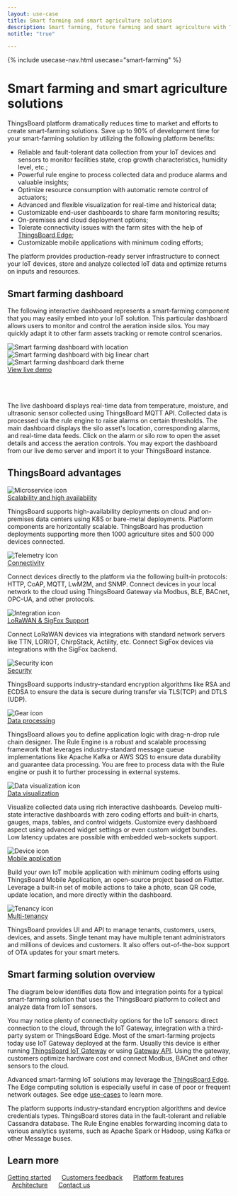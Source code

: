 ```yaml
---
layout: use-case
title: Smart farming and smart agriculture solutions
description: Smart farming, future farming and smart agriculture with ThingsBoard IoT Platform
notitle: "true"

---
```


{% include usecase-nav.html usecase="smart-farming" %}

<h1 class="usecase-title">Smart farming and smart agriculture solutions</h1>

ThingsBoard platform dramatically reduces time to market and efforts to create smart-farming solutions.
Save up to 90% of development time for your smart-farming solution by utilizing the following platform benefits:

  - Reliable and fault-tolerant data collection from your IoT devices and sensors to monitor facilities state, crop growth characteristics, humidity level, etc.;
  - Powerful rule engine to process collected data and produce alarms and valuable insights;
  - Optimize resource consumption with automatic remote control of actuators;
  - Advanced and flexible visualization for real-time and historical data;
  - Customizable end-user dashboards to share farm monitoring results;
  - On-premises and cloud deployment options;
  - Tolerate connectivity issues with the farm sites with the help of [ThingsBoard Edge](/products/thingsboard-edge/);
  - Customizable mobile applications with minimum coding efforts;

The platform provides production-ready server infrastructure to connect your IoT devices, store and analyze collected IoT data and optimize returns on inputs and resources.

## Smart farming dashboard

The following interactive dashboard represents a smart-farming component that you may easily embed into your IoT solution. 
This particular dashboard allows users to monitor and control the aeration inside silos. 
You may quickly adapt it to other farm assets tracking or remote control scenarios.

<div class="usecase-carousel owl-carousel owl-theme">
    <div>
        <img class="item-image" src="/images/usecases/smart-farming/sf1.png" alt="Smart farming dashboard with location">
    </div>
    <div>
        <img class="item-image" src="/images/usecases/smart-farming/sf2.png" alt="Smart farming dashboard with big linear chart">
    </div>
    <div>
        <img class="item-image" src="/images/usecases/smart-farming/sf3.png" alt="Smart farming dashboard dark theme">
    </div>
</div>

<div class="center" style="margin-bottom: 64px;">
    <a target="_blank" href="https://demo.thingsboard.io/dashboard/1f9828d0-058e-11e7-87f7-bb0136cc33d0?publicId=963ab470-34c9-11e7-a7ce-bb0136cc33d0" class="button">View live demo</a>
</div>

The live dashboard displays real-time data from temperature, moisture, and ultrasonic sensor collected using ThingsBoard MQTT API.
Collected data is processed via the rule engine to raise alarms on certain thresholds.
The main dashboard displays the silo asset's location, corresponding alarms, and real-time data feeds.
Click on the alarm or silo row to open the asset details and access the aeration controls.
You may export the dashboard from our live demo server and import it to your ThingsBoard instance.

## ThingsBoard advantages
<section class="usecase-advantages">
    <div class="usecase-background">
        <div class="bottom-features1"></div><div class="bottom-features2"></div><div class="small11"></div><div class="small12"></div>
    </div>
    <div class="cards row">
        <div class="col-lg-6">
            <div class="block">
                <img src="/images/microservices-icon.svg" alt="Microservice icon">
                <div>
                    <a class="title" href="/docs/reference/msa/">Scalability and high availability</a>
                    <p>ThingsBoard supports high-availability deployments on cloud and on-premises data centers using K8S or bare-metal deployments. 
                        Platform components are horizontally scalable. ThingsBoard has production deployments supporting more then 1000 agriculture sites and 500 000 devices connected.</p>
                </div>
            </div>
        </div>
        <div class="col-lg-6">
            <div class="block">
                <img src="/images/telemetry-icon.svg" alt="Telemetry icon">
                <div>
                    <a class="title" href="/docs/getting-started-guides/connectivity/">Connectivity</a>
                    <p>Connect devices directly to the platform via the following built-in protocols: HTTP, CoAP, MQTT, LwM2M, and SNMP. 
                        Connect devices in your local network to the cloud using ThingsBoard Gateway via Modbus, BLE, BACnet, OPC-UA, and other protocols.</p>
                </div>
            </div>
        </div>
        <div class="col-lg-6">
            <div class="block">
                <img src="/images/integration-icon.svg" alt="Integration icon">
                <div>
                    <a class="title" href="/docs/user-guide/integrations/">LoRaWAN & SigFox Support</a>
                    <p>Connect LoRaWAN devices via integrations with standard network servers like TTN, LORIOT, ChirpStack, Actility, etc. Connect SigFox devices via integrations with the SigFox backend.</p>
                </div>
            </div>
        </div>
        <div class="col-lg-6">
            <div class="block">
                <img src="/images/security-icon.svg" alt="Security icon">
                <div>
                    <a class="title" href="/docs/pe/user-guide/ssl/http-over-ssl/">Security</a>
                    <p>ThingsBoard supports industry-standard encryption algorithms like RSA and ECDSA to ensure the data is secure during transfer via TLS(TCP) and DTLS (UDP).</p>
                </div>
            </div>
        </div>
        <div class="col-lg-6">
            <div class="block">
                <img src="/images/engine-icon.svg" alt="Gear icon">
                <div>
                    <a class="title" href="/docs/pe/user-guide/rule-engine-2-0/overview/">Data processing</a>
                    <p>ThingsBoard allows you to define application logic with drag-n-drop rule chain designer. The Rule Engine is a robust and scalable processing framework that leverages industry-standard message queue implementations like Apache Kafka or AWS SQS to ensure data durability and guarantee data processing. You are free to process data with the Rule engine or push it to further processing in external systems.</p>
                </div>
            </div>
        </div>
        <div class="col-lg-6">
            <div class="block">
                <img src="/images/visualization-icon.svg" alt="Data visualization icon">
                <div>
                    <a class="title" href="/docs/user-guide/dashboards/">Data visualization</a>
                    <p>Visualize collected data using rich interactive dashboards. Develop multi-state interactive dashboards with zero coding efforts and built-in charts, gauges, maps, tables, and control widgets. Customize every dashboard aspect using advanced widget settings or even custom widget bundles. Low latency updates are possible with embedded web-sockets support.</p>
                </div>
            </div>
        </div>
        <div class="col-lg-6">
            <div class="block">
                <img src="/images/device-icon.svg" alt="Device icon">
                <div>
                    <a class="title" href="/docs/mobile/">Mobile application</a>
                    <p>Build your own IoT mobile application with minimum coding efforts using ThingsBoard Mobile Application, an open-source project based on Flutter. Leverage a built-in set of mobile actions to take a photo, scan QR code, update location, and more directly within the dashboard.</p>
                </div>
            </div>
        </div>
        <div class="col-lg-6">
            <div class="block">
                <img src="/images/tenancy-icon.svg" alt="Tenancy icon">
                <div>
                    <a class="title" href="/docs/user-guide/entities-and-relations/">Multi-tenancy</a>
                    <p>ThingsBoard provides UI and API to manage tenants, customers, users, devices, and assets. Single tenant may have multiple tenant administrators and millions of devices and customers. It also offers out-of-the-box support of OTA updates for your smart meters.</p>
                </div>
            </div>
        </div>
    </div>
</section>

## Smart farming solution overview

The diagram below identifies data flow and integration points for a typical smart-farming solution that uses the ThingsBoard platform to collect and analyze data from IoT sensors.

<object width="100%" style="max-width: max-content; margin: 32px 0" data="/images/iot-use-cases/smart-farming.svg"></object>

You may notice plenty of connectivity options for the IoT sensors: direct connection to the cloud, through the IoT Gateway, integration with a third-party system or ThingsBoard Edge.
Most of the smart-farming projects today use IoT Gateway deployed at the farm. 
Usually this device is either running [ThingsBoard IoT Gateway](/docs/iot-gateway/what-is-iot-gateway/) or using [Gateway API](/docs/reference/gateway-mqtt-api/).
Using the gateway, customers optimize hardware cost and connect Modbus, BACnet and other sensors to the cloud.  

Advanced smart-farming IoT solutions may leverage the [ThingsBoard Edge](/products/thingsboard-edge/). 
The Edge computing solution is especially useful in case of poor or frequent network outages. See edge [use-cases](/docs/edge/use-cases/overview/) to learn more.

The platform supports industry-standard encryption algorithms and device credentials types. ThingsBoard stores data in the fault-tolerant and reliable Cassandra database.
The Rule Engine enables forwarding incoming data to various analytics systems, such as Apache Spark or Hadoop, using Kafka or other Message buses.

## Learn more

<a style="margin-right: 10px;" href="/docs/getting-started-guides/helloworld/" class="button">Getting started</a>
<a style="margin: 10px;" href="/industries/smart-energy/" class="button">Customers feedback</a>
<a style="margin: 10px;" href="/docs/#platform-features" class="button">Platform features</a>
<a style="margin: 10px;" href="/docs/reference/" class="button">Architecture</a>
<a style="margin: 10px;" href="/docs/contact-us/" class="button">Contact us</a>

